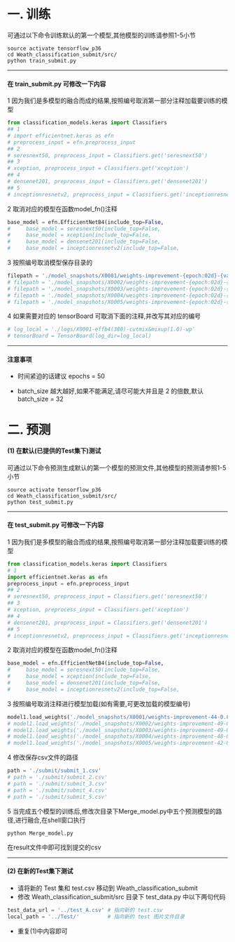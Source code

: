 # 一. 训练

可通过以下命令训练默认的第一个模型,其他模型的训练请参照1-5小节
```shell
source activate tensorflow_p36
cd Weath_classification_submit/src/
python train_submit.py
```
----
#### 在 train_submit.py 可修改一下内容 

1 因为我们是多模型的融合而成的结果,按照编号取消第一部分注释加载要训练的模型
```python
from classification_models.keras import Classifiers
## 1
# import efficientnet.keras as efn
# preprocess_input = efn.preprocess_input
## 2
# seresnext50, preprocess_input = Classifiers.get('seresnext50')
## 3
# xception, preprocess_input = Classifiers.get('xception')
## 4
# densenet201, preprocess_input = Classifiers.get('densenet201')
## 5
# inceptionresnetv2, preprocess_input = Classifiers.get('inceptionresnetv2')
```
2 取消对应的模型在函数model_fn()注释
```python
base_model = efn.EfficientNetB4(include_top=False,
#     base_model = seresnext50(include_top=False,
#     base_model = xception(include_top=False,
#     base_model = densenet201(include_top=False,
#     base_model = inceptionresnetv2(include_top=False,
```
3 按照编号取消模型保存目录的
```python
filepath = './model_snapshots/X0001/weights-improvement-{epoch:02d}-{val_acc:.4f}.h5'
# filepath = './model_snapshots/X0002/weights-improvement-{epoch:02d}-{val_acc:.4f}.h5'
# filepath = './model_snapshots/X0003/weights-improvement-{epoch:02d}-{val_acc:.4f}.h5'
# filepath = './model_snapshots/X0004/weights-improvement-{epoch:02d}-{val_acc:.4f}.h5'
# filepath = './model_snapshots/X0005/weights-improvement-{epoch:02d}-{val_acc:.4f}.h5'
```
4 如果需要对应的 tensorBoard 可取消下面的注释,并改写其对应的编号
```python
# log_local = './logs/X0001-effb4(380)-cutmix&mixup(1.0)-wp'
# tensorBoard = TensorBoard(log_dir=log_local)
```
----
#### 注意事项

*  时间紧迫的话建议 epochs = 50

*  batch_size 越大越好,如果不能满足,请尽可能大并且是 2 的倍数,默认 batch_size = 32


# 二. 预测

#### (1) 在默认(已提供的Test集下)测试 

可通过以下命令预测生成默认的第一个模型的预测文件,其他模型的预测请参照1-5小节
```shell
source activate tensorflow_p36
cd Weath_classification_submit/src/
python test_submit.py
```
----
#### 在 test_submit.py 可修改一下内容 

1 因为我们是多模型的融合而成的结果,按照编号取消第一部分注释加载要训练的模型
```python
from classification_models.keras import Classifiers
# 1
import efficientnet.keras as efn
preprocess_input = efn.preprocess_input
## 2
# seresnext50, preprocess_input = Classifiers.get('seresnext50')
## 3
# xception, preprocess_input = Classifiers.get('xception')
## 4
# densenet201, preprocess_input = Classifiers.get('densenet201')
## 5
# inceptionresnetv2, preprocess_input = Classifiers.get('inceptionresnetv2')
```
2 取消对应的模型在函数model_fn()注释
```python
base_model = efn.EfficientNetB4(include_top=False,
#     base_model = seresnext50(include_top=False,
#     base_model = xception(include_top=False,
#     base_model = densenet201(include_top=False,
#     base_model = inceptionresnetv2(include_top=False,
```
3 按照编号取消注释进行模型加载(如有需要,可更改加载的模型编号)
```python
model1.load_weights('./model_snapshots/X0001/weights-improvement-44-0.8930.h5')
# model1.load_weights('./model_snapshots/X0002/weights-improvement-49-0.8977.h5')
# model1.load_weights('./model_snapshots/X0003/weights-improvement-49-0.8874.h5')
# model1.load_weights('./model_snapshots/X0004/weights-improvement-48-0.9002.h5')
# model1.load_weights('./model_snapshots/X0005/weights-improvement-42-0.8846.h5')
```
4 修改保存csv文件的路径
```python
path = './submit/submit_1.csv'
# path = './submit/submit_2.csv'
# path = './submit/submit_3.csv'
# path = './submit/submit_4.csv'
# path = './submit/submit_5.csv'
```
5 当完成五个模型的训练后,修改次目录下Merge_model.py中五个预测模型的路径,进行融合,在shell窗口执行
```shell
python Merge_model.py
```
在result文件中即可找到提交的csv

-----
#### (2) 在新的Test集下测试
* 请将新的 Test 集和 test.csv 移动到 Weath_classification_submit
* 修改 Weath_classification_submit/src 目录下 test_data.py 中以下两句代码
```python
test_data_url = '../test_A.csv' # 指向新的 test.csv    
local_path = '../Test/'         # 指向新的 test 图片文件目录
```
* 重复(1)中内容即可

